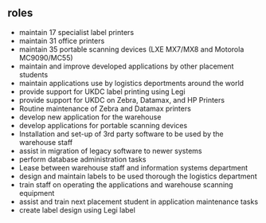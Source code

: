 ﻿---
type: "Work Placement"
heading: "NSK Europe"
subheading: "Logistics key systems Developer"
duration: "2016 – Present"
location: "Newark, UK"
---

roles
-----
* maintain 17 specialist label printers
* maintain 31 office printers
* maintain 35 portable scanning devices (LXE MX7/MX8 and Motorola MC9090/MC55)
* maintain and improve developed applications by other placement students
* maintain applications use by logistics deportments around the world
* provide support for UKDC label printing using Legi
* provide support for UKDC on Zebra, Datamax, and HP Printers
* Routine maintenance of Zebra and Datamax printers
* develop new application for the warehouse
* develop applications for portable scanning devices
* Installation and set-up of 3rd party software to be used by the warehouse staff
* assist in migration of legacy software to newer systems
* perform database administration tasks
* Lease between warehouse staff and information systems department
* design and maintain labels to be used thorough the logistics department
* train staff on operating the applications and warehouse scanning equipment
* assist and train next placement student in application maintenance tasks
* create label design using Legi label